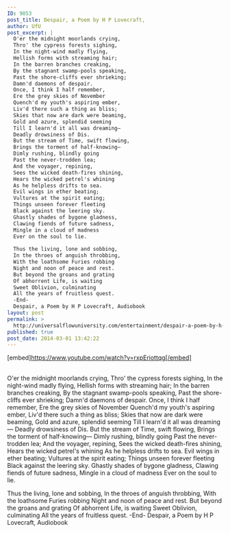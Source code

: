 ```yaml
---
ID: 9053
post_title: Despair, a Poem by H P Lovecraft,
author: UfU
post_excerpt: |
  O'er the midnight moorlands crying,
  Thro' the cypress forests sighing,
  In the night-wind madly flying,
  Hellish forms with streaming hair;
  In the barren branches creaking,
  By the stagnant swamp-pools speaking,
  Past the shore-cliffs ever shrieking;
  Damn'd daemons of despair.
  Once, I think I half remember,
  Ere the grey skies of November
  Quench'd my youth's aspiring ember,
  Liv'd there such a thing as bliss;
  Skies that now are dark were beaming,
  Gold and azure, splendid seeming
  Till I learn'd it all was dreaming—
  Deadly drowsiness of Dis.
  But the stream of Time, swift flowing,
  Brings the torment of half-knowing—
  Dimly rushing, blindly going
  Past the never-trodden lea;
  And the voyager, repining,
  Sees the wicked death-fires shining,
  Hears the wicked petrel's whining
  As he helpless drifts to sea.
  Evil wings in ether beating;
  Vultures at the spirit eating;
  Things unseen forever fleeting
  Black against the leering sky.
  Ghastly shades of bygone gladness,
  Clawing fiends of future sadness,
  Mingle in a cloud of madness
  Ever on the soul to lie.
  
  Thus the living, lone and sobbing,
  In the throes of anguish throbbing,
  With the loathsome Furies robbing
  Night and noon of peace and rest.
  But beyond the groans and grating
  Of abhorrent Life, is waiting
  Sweet Oblivion, culminating
  All the years of fruitless quest.
  -End-
  Despair, a Poem by H P Lovecraft, Audiobook
layout: post
permalink: >
  http://universalflowuniversity.com/entertainment/despair-a-poem-by-h-p-lovecraft/
published: true
post_date: 2014-03-01 13:42:22
---
```

[embed]https://www.youtube.com/watch?v=rxpEriottqg[/embed]</br></br>
<p>O'er the midnight moorlands crying,
Thro' the cypress forests sighing,
In the night-wind madly flying,
      Hellish forms with streaming hair;
In the barren branches creaking,
By the stagnant swamp-pools speaking,
Past the shore-cliffs ever shrieking;
      Damn'd daemons of despair.
Once, I think I half remember,
Ere the grey skies of November
Quench'd my youth's aspiring ember,
      Liv'd there such a thing as bliss;
Skies that now are dark were beaming,
Gold and azure, splendid seeming
Till I learn'd it all was dreaming—
      Deadly drowsiness of Dis.
But the stream of Time, swift flowing,
Brings the torment of half-knowing—
Dimly rushing, blindly going
      Past the never-trodden lea;
And the voyager, repining,
Sees the wicked death-fires shining,
Hears the wicked petrel's whining
      As he helpless drifts to sea.
Evil wings in ether beating;
Vultures at the spirit eating;
Things unseen forever fleeting
      Black against the leering sky.
Ghastly shades of bygone gladness,
Clawing fiends of future sadness,
Mingle in a cloud of madness
      Ever on the soul to lie.

Thus the living, lone and sobbing,
In the throes of anguish throbbing,
With the loathsome Furies robbing
      Night and noon of peace and rest.
But beyond the groans and grating
Of abhorrent Life, is waiting
Sweet Oblivion, culminating
      All the years of fruitless quest.
-End-
Despair, a Poem by H P Lovecraft, Audiobook</p>